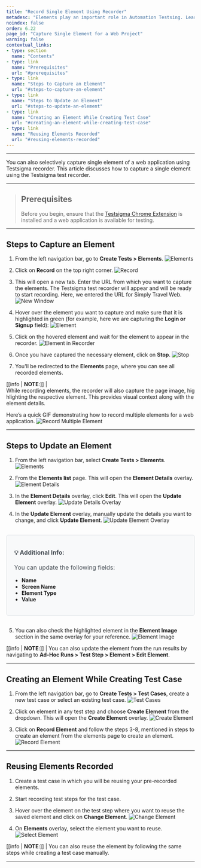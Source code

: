 ```yaml
---
title: "Record Single Element Using Recorder"
metadesc: "Elements play an important role in Automation Testsing. Learn how to capture single element for a Web Application project in Testsigma"
noindex: false
order: 6.22
page_id: "Capture Single Element for a Web Project"
warning: false
contextual_links:
- type: section
  name: "Contents"
- type: link
  name: "Prerequisites"
  url: "#prerequisites"
- type: link
  name: "Steps to Capture an Element"
  url: "#steps-to-capture-an-element"
- type: link
  name: "Steps to Update an Element"
  url: "#steps-to-update-an-element"
- type: link
  name: "Creating an Element While Creating Test Case"
  url: "#creating-an-element-while-creating-test-case"
- type: link
  name: "Reusing Elements Recorded"
  url: "#reusing-elements-recorded"
---
```


---

You can also selectively capture single element of a web application using Testsigma recorder. This article discusses how to capture a single element using the Testsigma test recorder.

---


> ## **Prerequisites**
>
>
> Before you begin, ensure that the [Testsigma Chrome Extension](https://testsigma.com/docs/test-step-recorder/install-chrome-extension/) is installed and a web application is available for testing.


---

## **Steps to Capture an Element**


1. From the left navigation bar, go to **Create Tests > Elements**.
![Elements](https://s3.amazonaws.com/static-docs.testsigma.com/new_images/projects/applications/rmenavelem.png)

2. Click on **Record** on the top right corner. 
![Record](https://s3.amazonaws.com/static-docs.testsigma.com/new_images/projects/applications/rmecorec.png)

3. This will open a new tab. Enter the URL from which you want to capture the elements. The Testsigma test recorder will appear and will be ready to start recording. Here, we entered the URL for Simply Travel Web.
![New Window](https://s3.amazonaws.com/static-docs.testsigma.com/new_images/projects/applications/rmenwrec.png)

4. Hover over the element you want to capture and make sure that it is highlighted in green (for example, here we are capturing the **Login or Signup** field):
![Element](https://s3.amazonaws.com/static-docs.testsigma.com/new_images/projects/applications/rmeloselm.png)

5. Click on the hovered element and wait for the element to appear in the recorder.
![Element in Recorder](https://s3.amazonaws.com/static-docs.testsigma.com/new_images/projects/applications/rmecoelm.png)

6. Once you have captured the necessary element, click on **Stop**.
![Stop](https://s3.amazonaws.com/static-docs.testsigma.com/new_images/projects/applications/rsecosp.png)

7. You'll be redirected to the **Elements** page, where you can see all recorded elements.

[[info | **NOTE**:]]
| While recording elements, the recorder will also capture the page image, highlighting the respective element. This provides visual context along with the element details.

Here’s a quick GIF demonstrating how to record multiple elements for a web application. 
![Record Multiple Element](https://s3.amazonaws.com/static-docs.testsigma.com/new_images/projects/applications/RecordMultipleElements.gif)


---


## **Steps to Update an Element**

1. From the left navigation bar, select **Create Tests > Elements**.
![Elements](https://s3.amazonaws.com/static-docs.testsigma.com/new_images/projects/applications/Update_Elements_Nav.png)

2. From the **Elements list** page. This will open the **Element Details** overlay. 
![Element Details](https://s3.amazonaws.com/static-docs.testsigma.com/new_images/projects/applications/Element_List_Page.png)

3. In the **Element Details** overlay, click **Edit**. This will open the **Update Element** overlay. 
![Update Details Overlay](https://s3.amazonaws.com/static-docs.testsigma.com/new_images/projects/applications/Element_Details_Overlay.png)

4. In the **Update Element** overlay, manually update the details you want to change, and click **Update Element**.
![Update Element Overlay](https://s3.amazonaws.com/static-docs.testsigma.com/new_images/projects/applications/Update_Element_Overlay.png)

<br>

   <div style="background-color: #f8f9fa; padding: 20px; border-radius: 5px; border: 1px solid #dee2e6;">
     <p style="font-size: 16px; color: #495057;">
       <b>💡 Additional Info:</b><br><br>
       You can update the following fields:
       <ul style="list-style-type: disc; padding-left: 20px;">
         <li><b>Name</b></li>
         <li><b>Screen Name</b></li>
         <li><b>Element Type</b></li>
         <li><b>Value</b></li>
       </ul>
     </p>
   </div>

<br>

5. You can also check the highlighted element in the **Element Image** section in the same overlay for your reference.
![Element Image](https://s3.amazonaws.com/static-docs.testsigma.com/new_images/projects/applications/Image_Captured_for_Element.png)

[[info | **NOTE**:]]
| You can also update the element from the run results by navigating to **Ad-Hoc Runs > Test Step > Element > Edit Element**.

---

## **Creating an Element While Creating Test Case**

1. From the left navigation bar, go to **Create Tests > Test Cases**, create a new test case or select an existing test case.
![Test Cases](https://s3.amazonaws.com/static-docs.testsigma.com/new_images/projects/applications/csenavtcs.png)

2. Click on element in any test step and choose **Create Element** from the dropdown. This will open the **Create Element** overlay. 
![Create Element](https://s3.amazonaws.com/static-docs.testsigma.com/new_images/projects/applications/csecocefdd.png)

3. Click on **Record Element** and follow the steps 3-8, mentioned in steps to create an element from the elements page to create an element.
![Record Element](https://s3.amazonaws.com/static-docs.testsigma.com/new_images/projects/applications/rsecorfueol.png)



---

## **Reusing Elements Recorded**

1. Create a test case in which you will be reusing your pre-recorded elements.

2. Start recording test steps for the test case.

3. Hover over the element on the test step where you want to reuse the saved element and click on **Change Element**.
![Change Element](https://s3.amazonaws.com/static-docs.testsigma.com/new_images/projects/applications/ruelmcelm.png)

4. On **Elements** overlay, select the element you want to reuse.
![Select Element](https://s3.amazonaws.com/static-docs.testsigma.com/new_images/projects/applications/ruelmse.png)

[[info | **NOTE**:]]
| You can also reuse the element by following the same steps while creating a test case manually.

---